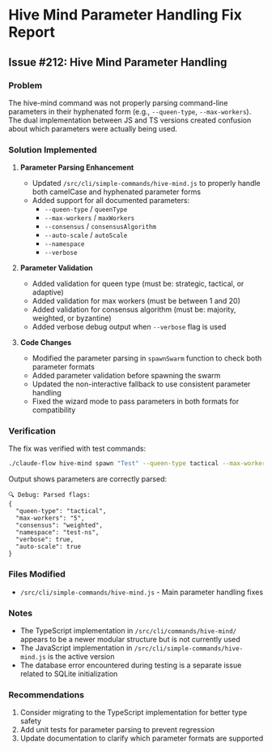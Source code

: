 # Hive Mind Parameter Handling Fix Report

## Issue #212: Hive Mind Parameter Handling

### Problem
The hive-mind command was not properly parsing command-line parameters in their hyphenated form (e.g., `--queen-type`, `--max-workers`). The dual implementation between JS and TS versions created confusion about which parameters were actually being used.

### Solution Implemented

1. **Parameter Parsing Enhancement**
   - Updated `/src/cli/simple-commands/hive-mind.js` to properly handle both camelCase and hyphenated parameter forms
   - Added support for all documented parameters:
     - `--queen-type` / `queenType`
     - `--max-workers` / `maxWorkers`
     - `--consensus` / `consensusAlgorithm`
     - `--auto-scale` / `autoScale`
     - `--namespace`
     - `--verbose`

2. **Parameter Validation**
   - Added validation for queen type (must be: strategic, tactical, or adaptive)
   - Added validation for max workers (must be between 1 and 20)
   - Added validation for consensus algorithm (must be: majority, weighted, or byzantine)
   - Added verbose debug output when `--verbose` flag is used

3. **Code Changes**
   - Modified the parameter parsing in `spawnSwarm` function to check both parameter formats
   - Added parameter validation before spawning the swarm
   - Updated the non-interactive fallback to use consistent parameter handling
   - Fixed the wizard mode to pass parameters in both formats for compatibility

### Verification

The fix was verified with test commands:
```bash
./claude-flow hive-mind spawn "Test" --queen-type tactical --max-workers 5 --consensus weighted --verbose
```

Output shows parameters are correctly parsed:
```
🔍 Debug: Parsed flags:
{
  "queen-type": "tactical",
  "max-workers": "5",
  "consensus": "weighted",
  "namespace": "test-ns",
  "verbose": true,
  "auto-scale": true
}
```

### Files Modified
- `/src/cli/simple-commands/hive-mind.js` - Main parameter handling fixes

### Notes
- The TypeScript implementation in `/src/cli/commands/hive-mind/` appears to be a newer modular structure but is not currently used
- The JavaScript implementation in `/src/cli/simple-commands/hive-mind.js` is the active version
- The database error encountered during testing is a separate issue related to SQLite initialization

### Recommendations
1. Consider migrating to the TypeScript implementation for better type safety
2. Add unit tests for parameter parsing to prevent regression
3. Update documentation to clarify which parameter formats are supported